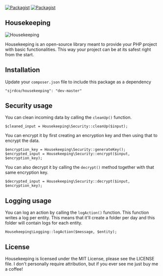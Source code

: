 [![Packagist](https://img.shields.io/packagist/l/doctrine/orm.svg)]()
[![Packagist](https://img.shields.io/packagist/dm/sjrdco/housekeeping.svg)](https://packagist.org/packages/sjrdco/housekeeping)

## Housekeeping

![Housekeeping](http://sjrd.co/wp-content/uploads/2015/09/rondehoeken.png)

Housekeeping is an open-source library meant to provide your PHP project with basic functionalities. This way your project can be at its safest right from the start.

## Installation

Update your `composer.json` file to include this package as a dependency

    "sjrdco/housekeeping": "dev-master"

## Security usage

You can clean incoming data by calling the `cleanUp()` function.

    $cleaned_input = Housekeeping\Security::cleanUp($input);

You can encrypt it by first creating an encryption key and then using that to encrypt the data.
 
    $encryption_key = Housekeeping\Security::generateKey();
    $encrypted_input = Housekeeping\Security::encrypt($input, $encryption_key);

You can also decrypt it by calling the `decrypt()` method together with that same encryption key.

	$decrypted_input = Housekeeping\Security::decrypt($input, $encryption_key);

## Logging usage

You can log an action by calling the `logAction()` function. This function writes a log per entity. This means that it'll create a folder per day and this folder will contain logs for each entity.

    Housekeeping\Logging::logAction($message, $entity);

## License

Housekeeping is licensed under the MIT License, please see the LICENSE file. I don't personally require attribution, but if you ever see me just buy me a coffee!
